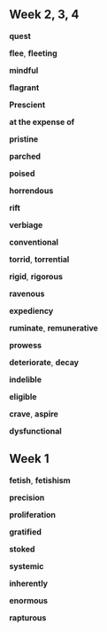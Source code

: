 
## Week 2, 3, 4

**quest**

**flee**, **fleeting**

**mindful**

**flagrant**

**Prescient**

**at the expense of**

**pristine**

**parched**

**poised**

**horrendous**

**rift**

**verbiage** 


**conventional**

**torrid**, **torrential**

**rigid**, **rigorous**

**ravenous**

**expediency**

**ruminate**, **remunerative**  

**prowess**

**deteriorate**, **decay**

**indelible**

**eligible**

**crave**, **aspire**  

**dysfunctional**

## Week 1 

**fetish**, **fetishism** 

**precision**

**proliferation**  

**gratified**

**stoked**

**systemic** 

**inherently**

**enormous**

**rapturous**
